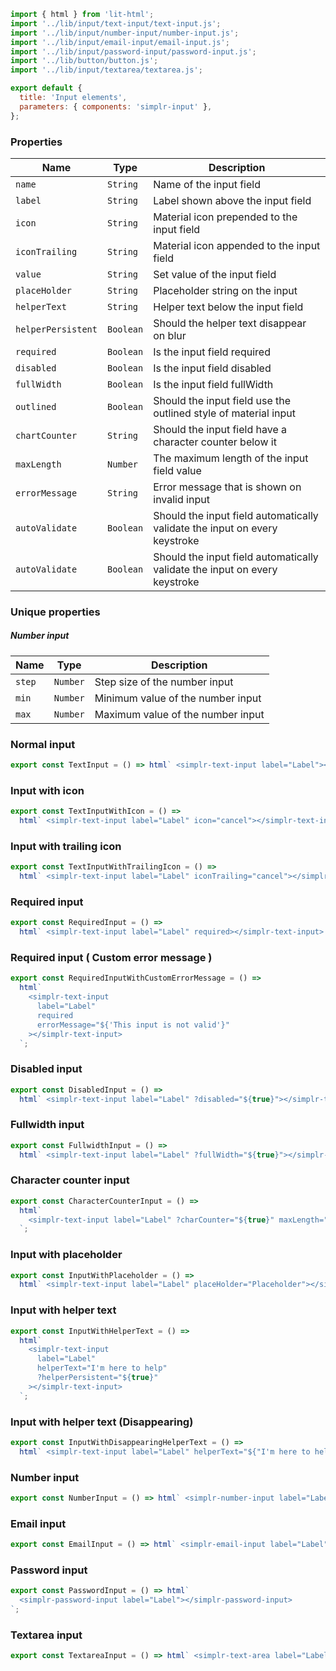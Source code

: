 ```js script
import { html } from 'lit-html';
import '../lib/input/text-input/text-input.js';
import '../lib/input/number-input/number-input.js';
import '../lib/input/email-input/email-input.js';
import '../lib/input/password-input/password-input.js';
import '../lib/button/button.js';
import '../lib/input/textarea/textarea.js';

export default {
  title: 'Input elements',
  parameters: { components: 'simplr-input' },
};
```

### Properties

| Name               | Type      | Description                                                                |
| ------------------ | --------- | -------------------------------------------------------------------------- |
| `name`             | `String`  | Name of the input field                                                    |
| `label`            | `String`  | Label shown above the input field                                          |
| `icon`             | `String`  | Material icon prepended to the input field                                 |
| `iconTrailing`     | `String`  | Material icon appended to the input field                                  |
| `value`            | `String`  | Set value of the input field                                               |
| `placeHolder`      | `String`  | Placeholder string on the input                                            |
| `helperText`       | `String`  | Helper text below the input field                                          |
| `helperPersistent` | `Boolean` | Should the helper text disappear on blur                                   |
| `required`         | `Boolean` | Is the input field required                                                |
| `disabled`         | `Boolean` | Is the input field disabled                                                |
| `fullWidth`        | `Boolean` | Is the input field fullWidth                                               |
| `outlined`         | `Boolean` | Should the input field use the outlined style of material input            |
| `chartCounter`     | `String`  | Should the input field have a character counter below it                   |
| `maxLength`        | `Number`  | The maximum length of the input field value                                |
| `errorMessage`     | `String`  | Error message that is shown on invalid input                               |
| `autoValidate`     | `Boolean` | Should the input field automatically validate the input on every keystroke |
| `autoValidate`     | `Boolean` | Should the input field automatically validate the input on every keystroke |

### Unique properties

##### Number input

| Name   | Type     | Description                       |
| ------ | -------- | --------------------------------- |
| `step` | `Number` | Step size of the number input     |
| `min`  | `Number` | Minimum value of the number input |
| `max`  | `Number` | Maximum value of the number input |

### Normal input

```js preview-story
export const TextInput = () => html` <simplr-text-input label="Label"></simplr-text-input> `;
```

### Input with icon

```js preview-story
export const TextInputWithIcon = () =>
  html` <simplr-text-input label="Label" icon="cancel"></simplr-text-input> `;
```

### Input with trailing icon

```js preview-story
export const TextInputWithTrailingIcon = () =>
  html` <simplr-text-input label="Label" iconTrailing="cancel"></simplr-text-input> `;
```

### Required input

```js preview-story
export const RequiredInput = () =>
  html` <simplr-text-input label="Label" required></simplr-text-input> `;
```

### Required input ( Custom error message )

```js preview-story
export const RequiredInputWithCustomErrorMessage = () =>
  html`
    <simplr-text-input
      label="Label"
      required
      errorMessage="${'This input is not valid'}"
    ></simplr-text-input>
  `;
```

### Disabled input

```js preview-story
export const DisabledInput = () =>
  html` <simplr-text-input label="Label" ?disabled="${true}"></simplr-text-input> `;
```

### Fullwidth input

```js preview-story
export const FullwidthInput = () =>
  html` <simplr-text-input label="Label" ?fullWidth="${true}"></simplr-text-input> `;
```

### Character counter input

```js preview-story
export const CharacterCounterInput = () =>
  html`
    <simplr-text-input label="Label" ?charCounter="${true}" maxLength="255"></simplr-text-input>
  `;
```

### Input with placeholder

```js preview-story
export const InputWithPlaceholder = () =>
  html` <simplr-text-input label="Label" placeHolder="Placeholder"></simplr-text-input> `;
```

### Input with helper text

```js preview-story
export const InputWithHelperText = () =>
  html`
    <simplr-text-input
      label="Label"
      helperText="I'm here to help"
      ?helperPersistent="${true}"
    ></simplr-text-input>
  `;
```

### Input with helper text (Disappearing)

```js preview-story
export const InputWithDisappearingHelperText = () =>
  html` <simplr-text-input label="Label" helperText="${"I'm here to help"}"></simplr-text-input> `;
```

### Number input

```js preview-story
export const NumberInput = () => html` <simplr-number-input label="Label"></simplr-number-input> `;
```

### Email input

```js preview-story
export const EmailInput = () => html` <simplr-email-input label="Label"></simplr-email-input> `;
```

### Password input

```js preview-story
export const PasswordInput = () => html`
  <simplr-password-input label="Label"></simplr-password-input>
`;
```

### Textarea input

```js preview-story
export const TextareaInput = () => html` <simplr-text-area label="Label"></simplr-text-area> `;
```
